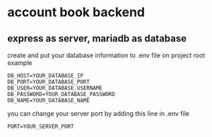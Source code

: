 # account book backend

## express as server, mariadb as database

create and put your database information to .env file on project root  
example

```
DB_HOST=YOUR_DATABASE_IP
DB_PORT=YOUR_DATABASE_PORT
DB_USER=YOUR_DATABASE_USERNAME
DB_PASSWORD=YOUR_DATABASE_PASSWORD
DB_NAME=YOUR_DATABASE_NAME
```

you can change your server port by adding this line in .env file

```
PORT=YOUR_SERVER_PORT
```
